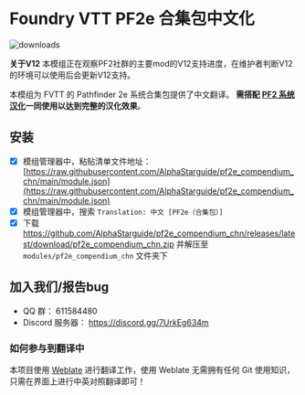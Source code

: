 # Foundry VTT PF2e 合集包中文化
![downloads](https://img.shields.io/github/downloads/AlphaStarguide/pf2e_compendium_chn/total)

**关于V12**
本模组正在观察PF2社群的主要mod的V12支持进度，在维护者判断V12的环境可以使用后会更新V12支持。

本模组为 FVTT 的 Pathfinder 2e 系统合集包提供了中文翻译。
**需搭配 [PF2 系统汉化](https://github.com/losyky/pf2e_cn)一同使用以达到完整的汉化效果**。

## 安装
- [x] 模组管理器中，粘贴清单文件地址： [https://raw.githubusercontent.com/AlphaStarguide/pf2e_compendium_chn/main/module.json](https://raw.githubusercontent.com/AlphaStarguide/pf2e_compendium_chn/main/module.json)
- [x] 模组管理器中，搜索 `Translation: 中文 [PF2e（合集包）]`
- [x] 下载 https://github.com/AlphaStarguide/pf2e_compendium_chn/releases/latest/download/pf2e_compendium_chn.zip 并解压至 `modules/pf2e_compendium_chn` 文件夹下

## 加入我们/报告bug
- QQ 群： 611584480
- Discord 服务器： https://discord.gg/7UrkEg634m

### 如何参与到翻译中
本项目使用 [Weblate](https://weblate.org/) 进行翻译工作，使用 Weblate 无需拥有任何 Git 使用知识，只需在界面上进行中英对照翻译即可！

